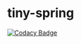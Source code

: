 # tiny-spring
[![Codacy Badge](https://api.codacy.com/project/badge/Grade/e05fc66c4e354cdabc89e80248b7ac35)](https://www.codacy.com/manual/cyliu0204/tinyspring?utm_source=github.com&amp;utm_medium=referral&amp;utm_content=cyliu0204/tinyspring&amp;utm_campaign=Badge_Grade)
